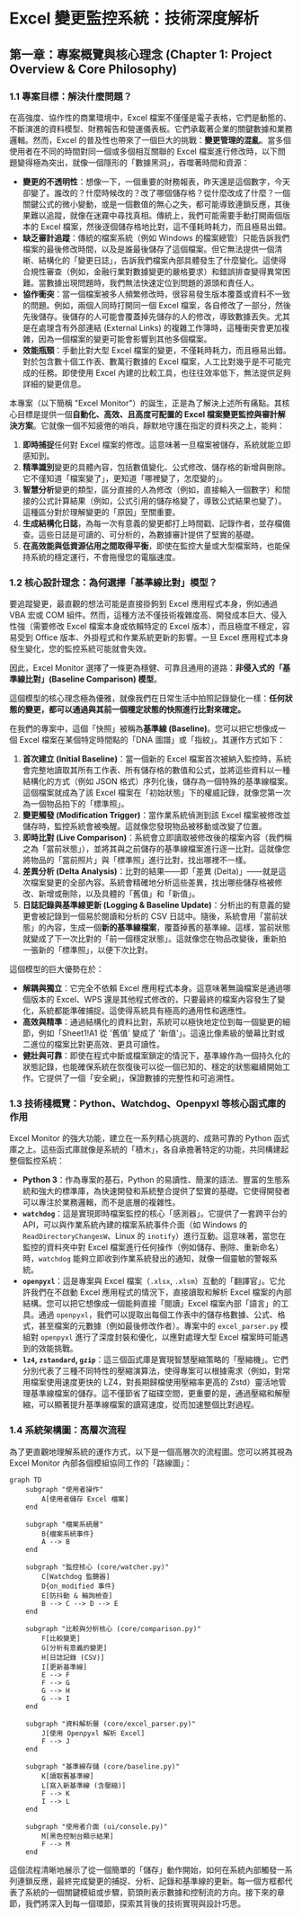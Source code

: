 # Excel 變更監控系統：技術深度解析

## 第一章：專案概覽與核心理念 (Chapter 1: Project Overview & Core Philosophy)

### 1.1 專案目標：解決什麼問題？

在高強度、協作性的商業環境中，Excel 檔案不僅僅是電子表格，它們是動態的、不斷演進的資料模型、財務報告和營運儀表板。它們承載著企業的關鍵數據和業務邏輯。然而，Excel 的普及性也帶來了一個巨大的挑戰：**變更管理的混亂**。當多個使用者在不同的時間對同一個或多個相互關聯的 Excel 檔案進行修改時，以下問題變得極為突出，就像一個隱形的「數據黑洞」，吞噬著時間和資源：

*   **變更的不透明性**：想像一下，一個重要的財務報表，昨天還是這個數字，今天卻變了。誰改的？什麼時候改的？改了哪個儲存格？從什麼改成了什麼？一個關鍵公式的微小變動，或是一個數值的無心之失，都可能導致連鎖反應，其後果難以追蹤，就像在迷霧中尋找真相。傳統上，我們可能需要手動打開兩個版本的 Excel 檔案，然後逐個儲存格地比對，這不僅耗時耗力，而且極易出錯。
*   **缺乏審計追蹤**：傳統的檔案系統（例如 Windows 的檔案總管）只能告訴我們檔案的最後修改時間，以及是誰最後儲存了這個檔案。但它無法提供一個清晰、結構化的「變更日誌」，告訴我們檔案內部具體發生了什麼變化。這使得合規性審查（例如，金融行業對數據變更的嚴格要求）和錯誤排查變得異常困難。當數據出現問題時，我們無法快速定位到問題的源頭和責任人。
*   **協作衝突**：當一個檔案被多人頻繁修改時，很容易發生版本覆蓋或資料不一致的問題。例如，兩個人同時打開同一個 Excel 檔案，各自修改了一部分，然後先後儲存。後儲存的人可能會覆蓋掉先儲存的人的修改，導致數據丟失。尤其是在處理含有外部連結 (External Links) 的複雜工作簿時，這種衝突會更加複雜，因為一個檔案的變更可能會影響到其他多個檔案。
*   **效能瓶頸**：手動比對大型 Excel 檔案的變更，不僅耗時耗力，而且極易出錯。對於包含數十個工作表、數萬行數據的 Excel 檔案，人工比對幾乎是不可能完成的任務。即使使用 Excel 內建的比較工具，也往往效率低下，無法提供足夠詳細的變更信息。

本專案（以下簡稱 "Excel Monitor"）的誕生，正是為了解決上述所有痛點。其核心目標是提供一個**自動化、高效、且高度可配置的 Excel 檔案變更監控與審計解決方案**。它就像一個不知疲倦的哨兵，靜默地守護在指定的資料夾之上，能夠：

1.  **即時捕捉**任何對 Excel 檔案的修改。這意味著一旦檔案被儲存，系統就能立即感知到。
2.  **精準識別**變更的具體內容，包括數值變化、公式修改、儲存格的新增與刪除。它不僅知道「檔案變了」，更知道「哪裡變了，怎麼變的」。
3.  **智慧分析**變更的類型，區分直接的人為修改（例如，直接輸入一個數字）和間接的公式計算結果（例如，公式引用的儲存格變了，導致公式結果也變了）。這種區分對於理解變更的「原因」至關重要。
4.  **生成結構化日誌**，為每一次有意義的變更都打上時間戳、記錄作者，並存檔備查。這些日誌是可讀的、可分析的，為數據審計提供了堅實的基礎。
5.  **在高效能與低資源佔用之間取得平衡**，即使在監控大量或大型檔案時，也能保持系統的穩定運行，不會拖慢您的電腦速度。

### 1.2 核心設計理念：為何選擇「基準線比對」模型？

要追蹤變更，最直觀的想法可能是直接掛鉤到 Excel 應用程式本身，例如通過 VBA 宏或 COM 組件。然而，這種方法不僅技術複雜度高、開發成本巨大、侵入性強（需要修改 Excel 檔案本身或依賴特定的 Excel 版本），而且極度不穩定，容易受到 Office 版本、外掛程式和作業系統更新的影響。一旦 Excel 應用程式本身發生變化，您的監控系統可能就會失效。

因此，Excel Monitor 選擇了一條更為穩健、可靠且通用的道路：**非侵入式的「基準線比對」(Baseline Comparison) 模型**。

這個模型的核心理念極為優雅，就像我們在日常生活中拍照記錄變化一樣：**任何狀態的變更，都可以通過與其前一個穩定狀態的快照進行比對來確定。**

在我們的專案中，這個「快照」被稱為**基準線 (Baseline)**。您可以把它想像成一個 Excel 檔案在某個特定時間點的「DNA 圖譜」或「指紋」。其運作方式如下：

1.  **首次建立 (Initial Baseline)**：當一個新的 Excel 檔案首次被納入監控時，系統會完整地讀取其所有工作表、所有儲存格的數值和公式，並將這些資料以一種結構化的方式（例如 JSON 格式）序列化後，儲存為一個特殊的基準線檔案。這個檔案就成為了該 Excel 檔案在「初始狀態」下的權威記錄，就像您第一次為一個物品拍下的「標準照」。
2.  **變更觸發 (Modification Trigger)**：當作業系統偵測到該 Excel 檔案被修改並儲存時，監控系統會被喚醒。這就像您發現物品被移動或改變了位置。
3.  **即時比對 (Live Comparison)**：系統會立即讀取被修改後的檔案內容（我們稱之為「當前狀態」），並將其與之前儲存的基準線檔案進行逐一比對。這就像您將物品的「當前照片」與「標準照」進行比對，找出哪裡不一樣。
4.  **差異分析 (Delta Analysis)**：比對的結果——即「差異 (Delta)」——就是這次檔案變更的全部內容。系統會精確地分析這些差異，找出哪些儲存格被修改、新增或刪除，以及具體的「舊值」和「新值」。
5.  **日誌記錄與基準線更新 (Logging & Baseline Update)**：分析出的有意義的變更會被記錄到一個易於閱讀和分析的 CSV 日誌中。隨後，系統會用「當前狀態」的內容，生成一個**新的基準線檔案**，覆蓋掉舊的基準線。這樣，當前狀態就變成了下一次比對的「前一個穩定狀態」。這就像您在物品改變後，重新拍一張新的「標準照」，以便下次比對。

這個模型的巨大優勢在於：

*   **解耦與獨立**：它完全不依賴 Excel 應用程式本身。這意味著無論檔案是通過哪個版本的 Excel、WPS 還是其他程式修改的，只要最終的檔案內容發生了變化，系統都能準確捕捉。這使得系統具有極高的通用性和適應性。
*   **高效與精準**：通過結構化的資料比對，系統可以極快地定位到每一個變更的細節，例如「Sheet1!A1 從 '舊值' 變成了 '新值'」。這遠比像素級的螢幕比對或二進位的檔案比對更高效、更具可讀性。
*   **健壯與可靠**：即使在程式中斷或檔案鎖定的情況下，基準線作為一個持久化的狀態記錄，也能確保系統在恢復後可以從一個已知的、穩定的狀態繼續開始工作。它提供了一個「安全網」，保證數據的完整性和可追溯性。

### 1.3 技術棧概覽：Python、Watchdog、Openpyxl 等核心函式庫的作用

Excel Monitor 的強大功能，建立在一系列精心挑選的、成熟可靠的 Python 函式庫之上。這些函式庫就像是系統的「積木」，各自承擔著特定的功能，共同構建起整個監控系統：

*   **Python 3**：作為專案的基石，Python 的易讀性、簡潔的語法、豐富的生態系統和強大的標準庫，為快速開發和系統整合提供了堅實的基礎。它使得開發者可以專注於業務邏輯，而不是底層的複雜性。
*   **`watchdog`**：這是實現即時檔案監控的核心「感測器」。它提供了一套跨平台的 API，可以與作業系統內建的檔案系統事件介面（如 Windows 的 `ReadDirectoryChangesW`、Linux 的 `inotify`）進行互動。這意味著，當您在監控的資料夾中對 Excel 檔案進行任何操作（例如儲存、刪除、重新命名）時，`watchdog` 能夠立即收到作業系統發出的通知，就像一個靈敏的警報系統。
*   **`openpyxl`**：這是專案與 Excel 檔案（`.xlsx`, `.xlsm`）互動的「翻譯官」。它允許我們在不啟動 Excel 應用程式的情況下，直接讀取和解析 Excel 檔案的內部結構。您可以把它想像成一個能夠直接「閱讀」Excel 檔案內部「語言」的工具。通過 `openpyxl`，我們可以提取出每個工作表中的儲存格數據、公式、格式，甚至檔案的元數據（例如最後修改作者）。專案中的 `excel_parser.py` 模組對 `openpyxl` 進行了深度封裝和優化，以應對處理大型 Excel 檔案時可能遇到的效能挑戰。
*   **`lz4`, `zstandard`, `gzip`**：這三個函式庫是實現智慧壓縮策略的「壓縮機」。它們分別代表了三種不同特性的壓縮演算法，使得專案可以根據需求（例如，對常用檔案使用速度更快的 LZ4，對長期歸檔使用壓縮率更高的 Zstd）靈活地管理基準線檔案的儲存。這不僅節省了磁碟空間，更重要的是，通過壓縮和解壓縮，可以顯著提升基準線檔案的讀寫速度，從而加速整個比對過程。

### 1.4 系統架構圖：高層次流程

為了更直觀地理解系統的運作方式，以下是一個高層次的流程圖。您可以將其視為 Excel Monitor 內部各個模組協同工作的「路線圖」：

```mermaid
graph TD
    subgraph "使用者操作"
        A[使用者儲存 Excel 檔案]
    end

    subgraph "檔案系統層"
        B{檔案系統事件}
        A --> B
    end

    subgraph "監控核心 (core/watcher.py)"
        C[Watchdog 監聽器]
        D{on_modified 事件}
        E[防抖動 & 輪詢檢查]
        B --> C --> D --> E
    end

    subgraph "比較與分析核心 (core/comparison.py)"
        F[比較變更]
        G[分析有意義的變更]
        H[日誌記錄 (CSV)]
        I[更新基準線]
        E --> F
        F --> G
        G --> H
        G --> I
    end

    subgraph "資料解析層 (core/excel_parser.py)"
        J[使用 Openpyxl 解析 Excel]
        F --> J
    end

    subgraph "基準線存儲 (core/baseline.py)"
        K[讀取舊基準線]
        L[寫入新基準線 (含壓縮)]
        F --> K
        I --> L
    end

    subgraph "使用者介面 (ui/console.py)"
        M[黑色控制台顯示結果]
        F --> M
    end
```

這個流程清晰地展示了從一個簡單的「儲存」動作開始，如何在系統內部觸發一系列連鎖反應，最終完成變更的捕捉、分析、記錄和基準線的更新。每一個方框都代表了系統的一個關鍵模組或步驟，箭頭則表示數據和控制流的方向。接下來的章節，我們將深入到每一個環節，探索其背後的技術實現與設計巧思。